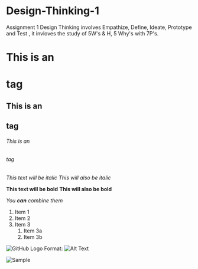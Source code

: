 # Design-Thinking-1
Assignment 1
Design Thinking involves Empathize, Define, Ideate, Prototype and Test , it invloves the study of 5W's & H, 5 Why's  with 7P's.

# This is an <h1> tag
## This is an <h2> tag
###### This is an <h6> tag
  
  
  *This text will be italic*
_This will also be italic_

**This text will be bold**
__This will also be bold__

_You **can** combine them_
  
  
  1. Item 1
1. Item 2
1. Item 3
   1. Item 3a
   1. Item 3b
  
  ![GitHub Logo](/images/logo.png)
Format: ![Alt Text](url)
  
  ![Sample](https://www.google.com/url?sa=i&url=https%3A%2F%2Fwww.supermarketperimeter.com%2Farticles%2F5586-how-design-thinking-translates-food-marketing&psig=AOvVaw3YlOm8fHWp32WCQrKm8AMm&ust=1635620973702000&source=images&cd=vfe&ved=0CAsQjRxqFwoTCLDRvOao8PMCFQAAAAAdAAAAABAS)
  

